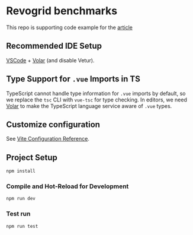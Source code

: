 # Revogrid benchmarks

This repo is supporting code example for the [article](https://dev.to/revolist/battle-of-the-rows-the-limits-of-data-performance-48l3-temp-slug-5753371?preview=0ea0f4684a7ac168bc31d56bcc84540305dee229c7b0580645d89aad91bad7ca8b0e87410800cbf88858b3d6a66699a50da02d57e9a3b11c0a766639)

## Recommended IDE Setup

[VSCode](https://code.visualstudio.com/) + [Volar](https://marketplace.visualstudio.com/items?itemName=Vue.volar) (and disable Vetur).

## Type Support for `.vue` Imports in TS

TypeScript cannot handle type information for `.vue` imports by default, so we replace the `tsc` CLI with `vue-tsc` for type checking. In editors, we need [Volar](https://marketplace.visualstudio.com/items?itemName=Vue.volar) to make the TypeScript language service aware of `.vue` types.

## Customize configuration

See [Vite Configuration Reference](https://vite.dev/config/).

## Project Setup

```sh
npm install
```

### Compile and Hot-Reload for Development

```sh
npm run dev
```

### Test run

```sh
npm run test
```
